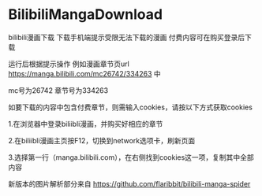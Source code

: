 # BilibiliMangaDownload
bilibili漫画下载 下载手机端提示受限无法下载的漫画 付费内容可在购买登录后下载


运行后根据提示操作 例如漫画章节页url https://manga.bilibili.com/mc26742/334263 中

mc号为26742 章节号为334263


如要下载的内容中包含付费章节，则需输入cookies，请按以下方式获取cookies

1.在浏览器中登录biliibli漫画，并购买好相应的章节

2.在biliibli漫画主页按F12，切换到network选项卡，刷新页面

3.选择第一行（manga.bilibili.com），在右侧找到cookies这一项，复制其中全部内容

新版本的图片解析部分来自 https://github.com/flaribbit/bilibili-manga-spider